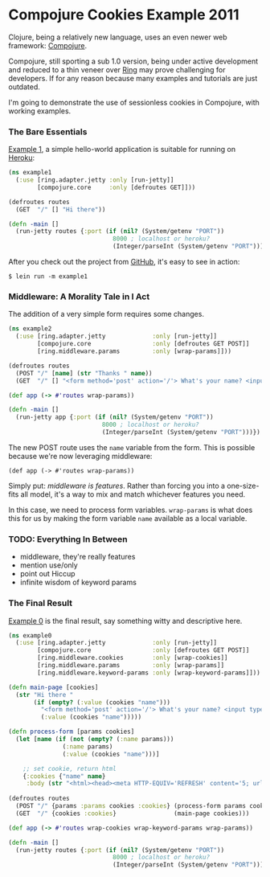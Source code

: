 
Compojure Cookies Example 2011
==============================

Clojure, being a relatively new language, uses an even newer web framework: [Compojure][1].  

Compojure, still sporting a sub 1.0 version, being under active development and reduced to a thin veneer over [Ring][2] may prove challenging for developers.  If for any reason because many examples and tutorials are just outdated.

I'm going to demonstrate the use of sessionless cookies in Compojure, with working examples.

### The Bare Essentials ###

[Example 1][3], a simple hello-world application is suitable for running on [Heroku][4]:

```clojure
(ns example1
  (:use [ring.adapter.jetty :only [run-jetty]]
        [compojure.core     :only [defroutes GET]]))

(defroutes routes
  (GET  "/" [] "Hi there"))

(defn -main []
  (run-jetty routes {:port (if (nil? (System/getenv "PORT")) 
                             8000 ; localhost or heroku?
                             (Integer/parseInt (System/getenv "PORT")))}) )
```

After you check out the project from [GitHub][5], it's easy to see in action:

    $ lein run -m example1
    
### Middleware: A Morality Tale in I Act ###

The addition of a very simple form requires some changes.

```clojure
(ns example2
  (:use [ring.adapter.jetty             :only [run-jetty]]
        [compojure.core                 :only [defroutes GET POST]]
        [ring.middleware.params         :only [wrap-params]]))

(defroutes routes
  (POST "/" [name] (str "Thanks " name))
  (GET  "/" [] "<form method='post' action='/'> What's your name? <input type='text' name='name' /><input type='submit' /></form>"))

(def app (-> #'routes wrap-params))

(defn -main []
  (run-jetty app {:port (if (nil? (System/getenv "PORT")) 
                          8000 ; localhost or heroku?
                          (Integer/parseInt (System/getenv "PORT")))}) )
```

The new POST route uses the `name` variable from the form.  This is possible because we're now leveraging middleware:

    (def app (-> #'routes wrap-params))

Simply put: _middleware is features_.  Rather than forcing you into a one-size-fits all model, it's a way to mix and match whichever features you need.

In this case, we need to process form variables.  `wrap-params` is what does this for us by making the form variable `name` available as a local variable.


### TODO: Everything In Between ###

* middleware, they're really features
* mention use/only
* point out Hiccup
* infinite wisdom of keyword params

### The Final Result ###

[Example 0][0] is the final result, say something witty and descriptive here.

```clojure
(ns example0
  (:use [ring.adapter.jetty             :only [run-jetty]]
        [compojure.core                 :only [defroutes GET POST]]
        [ring.middleware.cookies        :only [wrap-cookies]]
        [ring.middleware.params         :only [wrap-params]]
        [ring.middleware.keyword-params :only [wrap-keyword-params]]))

(defn main-page [cookies]
  (str "Hi there "
       (if (empty? (:value (cookies "name")))
         "<form method='post' action='/'> What's your name? <input type='text' name='name' class='name' maxlength='10' /><input type='submit' name='submit' value='ok' /></form>"
         (:value (cookies "name")))))

(defn process-form [params cookies]
  (let [name (if (not (empty? (:name params)))
               (:name params)
               (:value (cookies "name")))]

    ;; set cookie, return html
    {:cookies {"name" name}
     :body (str "<html><head><meta HTTP-EQUIV='REFRESH' content='5; url='/'\"</head><body>Thanks!</body></html>")}))
  
(defroutes routes
  (POST "/" {params :params cookies :cookies} (process-form params cookies))
  (GET  "/" {cookies :cookies}                (main-page cookies)))

(def app (-> #'routes wrap-cookies wrap-keyword-params wrap-params))

(defn -main []
  (run-jetty routes {:port (if (nil? (System/getenv "PORT")) 
                             8000 ; localhost or heroku?
                             (Integer/parseInt (System/getenv "PORT")))}) )

```

[0]: https://github.com/heow/compojure-cookies-example/blob/master/src/example0.clj "Example 0"
[1]: https://github.com/weavejester/compojure "Compojure"
[2]: http://github.com/mmcgrana/ring          "Ring"
[3]: https://github.com/heow/compojure-cookies-example/blob/master/src/example1.clj "Example 1"
[4]: http://devcenter.heroku.com/articles/clojure "Getting Started with Clojure on Heroku/Cedar"
[5]: https://github.com/heow/compojure-cookies-example "GitHub Project"
